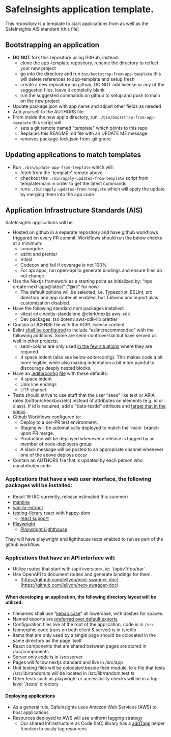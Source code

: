 # SafeInsights application template.

This repository is a template to start applications from as well as the SafeInsights AIS standard (this file)

## Bootstrapping an application

-   **DO NOT** fork this repository using GitHub, instead:
    -   clone the app-template repository, rename the directory to reflect your new project
    -   go into the directory and run `bin/bootstrap-from-app-template` this will delete references to app-template and setup fresh
    -   create a new repository on github, DO NOT add license or any of the suggested files, leave it completly blank
    -   run the suggested commands on github to setup and push to main on the new project
-   Update package.json with app name and adjust other fields as needed
-   Add yourself to the AUTHORS file
-   From inside the new app's directory, run `./bin/bootstrap-from-app-template` this script will:
    -   sets a git remote named "template" which points to this repo
    -   Replaces this README.md file with an UPDATE ME message
    -   removes package-lock.json from .gitignore

## Updating applications to match templates

-   Run `./bin/update-app-from-template` which will:
    -   fetch from the 'template' remote above
    -   checkout the `./bin/apply-updates-from-template` script from template/main in order to get the latest commands
    -   runs `./bin/apply-updates-from-template` which will apply the update by merging them into the app code

## Application Infrastructure Standards (AIS)

SafeInsights applications will be:

-   Hosted on github in a separate repository and have github workflows triggered on every PR commit. Workflows should run the below checks at a minimum:
    -   sonarqube
    -   eslint and prettier
    -   Vitest
    -   Codecov and fail if coverage is not 100%
    -   For api apps, run open-api to generate bindings and ensure files do not change.
-   Use the Nextjs framework as a starting point as initialized by: “npx create-next-app@latest” (“@rc” for now)
    -   The default options will be selected, i.e. Typescript, ESLint, src directory and app router all enabled, but Tailwind and import alias customization disabled.
-   Have the following standard npm packages installed:
    -   vitest cdk-nextjs-standalone @clerk/nextjs aws-sdk
    -   Dev packages: tsx dotenv aws-cdk-lib prettier
-   Contain a LICENSE file with the AGPL license content
-   Eslint [shall be configured](templates/common/.eslintrc.json) to include “eslint:recommended” with the following additions. Some are semi-controversial but have served us well in other projects:
    -   semi-colons are only used [in the few situations](https://eslint.org/docs/latest/rules/semi#never) where they are required.
    -   4 space indent (also see below editorconfig). This makes code a bit more legible, while also making indentation a bit more painful to discourage deeply nested blocks.
-   Have an [.editorconfig](https://editorconfig.org) [file](templates/common/.editorconfig) with these defaults:
    -   4 space indent
    -   Unix line endings
    -   UTF charset
-   Tests should strive to use stuff that the user “sees” like text or ARIA roles (button/checkbox/etc) instead of attributes on elements (e.g. id or class). If id is required, add a "data-testId" attribute and [target that in the specs](https://playwright.dev/docs/locators#locate-by-test-id)
-   Github Workflows configured to:
    -   Deploy to a per-PR test environment.
    -   Staging will be automatically deployed to match the \`main\` branch upon PR merge.
    -   Production will be deployed whenever a release is tagged by an member of code-deployers group
    -   A slack message will be posted to an appropriate channel whenever one of the above deploys occur
-   Contain an AUTHORS file that is updated by each person who constributes code

### Applications that have a web user interface, the following packages will be installed:

-   React 19 (RC currently, release estimated this summer)
-   [mantine](ttps://github.com/safeinsights)
-   [vanilla-extract](https://vanilla-extract.style)
-   [testing-library](https://testing-library.com) react with happy-dom
    -   [react support](https://testing-library.com/docs/react-testing-library/intro/)
-   [Playwright](https://playwright.dev)
    -   [Playwright Lighthouse](https://github.com/abhinaba-ghosh/playwright-lighthouse)

They will have playwright and lighthouse tests enabled to run as part of the github workflow.

### Applications that have an API interface will:

-   Utilize routes that start with /api/\<version\>, ie: \`/api/v1/foo/bar\`
-   Use OpenAPI to document routes and generate bindings for them.
    -   [https://github.com/jellydn/next-swagger-doc](https://github.com/jellydn/next-swagger-doc)

#### When developing an application, the following directory layout will be utilized:

-   filenames shall use “[kebab case](https://www.theserverside.com/definition/Kebab-case)” all lowercase, with dashes for spaces.
-   Named exports are [preferred over default exports](https://dev.to/phuocng/avoid-using-default-exports-a1c)
-   Configuration files live at the root of the application, code is in `/src`
-   Isomorphic code (runs on both client & server) is in /src/lib
-   items that are only used by a single page should be colocated in the same directory as the page itself
-   React components that are shared between pages are stored in /src/components
-   Server only code is in /src/server
-   Pages will follow nextjs standard and live in /src/app
-   Unit testing files will be colocated beside their module. Ie a file that tests /src/lib/random.ts will be located in /src/lib/random.test.ts
-   Other tests such as playwright or accessibility checks will be in a top-level \`/tests\` directory

#### Deploying applications

-   As a general rule, SafeInsights uses Amazon Web Services (AWS) to host applications
-   Resources deployed to AWS will use uniform tagging strategy
    -   Our shared Infrastructure as Code (IaC) library has a [addTags](https://github.com/safeinsights/iac/blob/main/lib/tags.ts) helper function to easily tag resources
